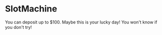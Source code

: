 # SlotMachine
You can deposit up to $100. Maybe this is your lucky day! You won't know if you don't try!
